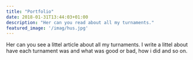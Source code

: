```yaml
---
title: "Portfolio"
date: 2018-01-31T13:44:03+01:00
description: "Her can you read about all my turnaments."
featured_image: '/imag/hus.jpg'
---
```


Her can you see a littel article about all my turnaments. I write a littel about have each turnament was and what was good or bad, how i did and so on.